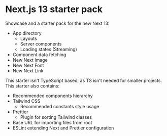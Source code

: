 # Next.js 13 starter pack
Showcase and a starter pack for the new Next 13:
- App directory
  - Layouts
  - Server components
  - Loading states (Streaming)
 - Component data fetching
 - New Next Image
 - New Next Font
 - New Next Link
 
This starter isn't TypeScript based, as TS isn't needed for smaller projects. This starter also contains:
- Recommended components hierarchy
- Tailwind CSS
  - Recommended constants style usage
- Prettier
  - Plugin for sorting Tailwind classes
- Base URL for importing files from root
- ESLint extending Next and Prettier configuration


